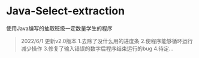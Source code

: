 # Java-Select-extraction
使用Java编写的抽取班级一定数量学生的程序
> 2022/6/1 更新v2.0版本
    1.去除了没什么用的进度条
    2.使程序能够循环运行减少操作
    3.修复了输入错误的数字后程序结束运行的bug
    4.待定...
